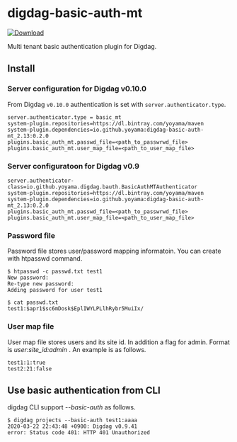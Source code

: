 # digdag-basic-auth-mt
[ ![Download](https://api.bintray.com/packages/yoyama/maven/digdag-basic-auth-mt/images/download.svg?version=0.2.0) ](https://bintray.com/yoyama/maven/digdag-basic-auth-mt/0.2.0/link)

Multi tenant basic authentication plugin for Digdag.

## Install

### Server configuration for Digdag v0.10.0
From Digdag `v0.10.0` authentication is set with `server.authenticator.type`.
```
server.authenticator.type = basic_mt
system-plugin.repositories=https://dl.bintray.com/yoyama/maven
system-plugin.dependencies=io.github.yoyama:digdag-basic-auth-mt_2.13:0.2.0
plugins.basic_auth_mt.passwd_file=<path_to_passwrwd_file>
plugins.basic_auth_mt.user_map_file=<path_to_user_map_file>
```

### Server configuratoon for Digdag v0.9
```
server.authenticator-class=io.github.yoyama.digdag.bauth.BasicAuthMTAuthenticator
system-plugin.repositories=https://dl.bintray.com/yoyama/maven
system-plugin.dependencies=io.github.yoyama:digdag-basic-auth-mt_2.13:0.2.0
plugins.basic_auth_mt.passwd_file=<path_to_passwrwd_file>
plugins.basic_auth_mt.user_map_file=<path_to_user_map_file>
```

### Password file
Password file stores user/password mapping informatoin.
You can create with htpasswd command.
```
$ htpasswd -c passwd.txt test1
New password:
Re-type new password:
Adding password for user test1

$ cat passwd.txt
test1:$apr1$sc6mDosk$EplIWYLPLlhRybr5MuiIx/

```

### User map file
User map file stores users and its site id. In addition a flag for admin. Format is _user:site_id:admin_ .
An example is as follows.
```
test1:1:true
test2:21:false
```

## Use basic authentication from CLI

digdag CLI support _--basic-auth_ as follows.

```
$ digdag projects --basic-auth test1:aaaa
2020-03-22 22:43:48 +0900: Digdag v0.9.41
error: Status code 401: HTTP 401 Unauthorized

```
